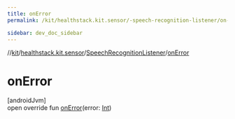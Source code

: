 ```yaml
---
title: onError
permalink: /kit/healthstack.kit.sensor/-speech-recognition-listener/on-error.html

sidebar: dev_doc_sidebar
---
```

//[kit](../../../index.html)/[healthstack.kit.sensor](../index.html)/[SpeechRecognitionListener](index.html)/[onError](on-error.html)



# onError



[androidJvm]\
open override fun [onError](on-error.html)(error: [Int](https://kotlinlang.org/api/latest/jvm/stdlib/kotlin/-int/index.html))




